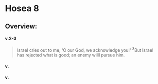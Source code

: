 # Hosea 8

## Overview:



#### v.2-3
>Israel cries out to me, 'O our God, we acknowledge you!' <sup>3</sup>But Israel has rejected what is good; an enemy willl pursue him.

#### v.
>

#### v.
>

